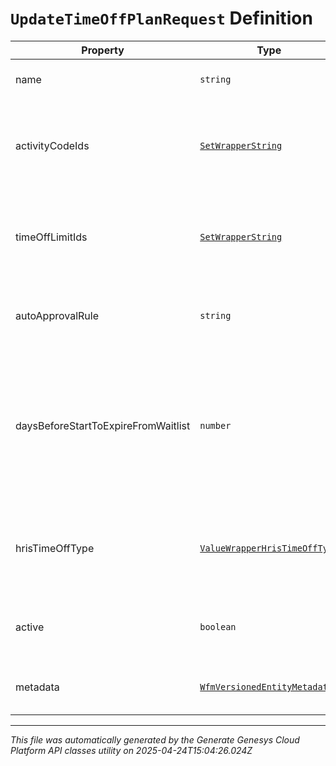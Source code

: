 # `UpdateTimeOffPlanRequest` Definition

| Property | Type | Required | Description |
|----------|------|----------|-------------|
| name | `string` | No | The name of this time off plan. |
| activityCodeIds | [`SetWrapperString`](setwrapperstring-definition.md) | No | The set of activity code IDs to associate with this time off plan. |
| timeOffLimitIds | [`SetWrapperString`](setwrapperstring-definition.md) | No | The set of time off limit IDs to associate with this time off plan. |
| autoApprovalRule | `string` | No | Auto approval rule for the time off plan. |
| daysBeforeStartToExpireFromWaitlist | `number` | No | The number of days before the time off request start date for when the request will be expired from the waitlist. |
| hrisTimeOffType | [`ValueWrapperHrisTimeOffType`](valuewrapperhristimeofftype-definition.md) | No | Time off type, if this time off plan is associated with the integration. |
| active | `boolean` | No | Whether this time off plan should be used by agents. |
| metadata | [`WfmVersionedEntityMetadata`](wfmversionedentitymetadata-definition.md) | Yes | Version metadata for the time off plan |

---

*This file was automatically generated by the Generate Genesys Cloud Platform API classes utility on 2025-04-24T15:04:26.024Z*